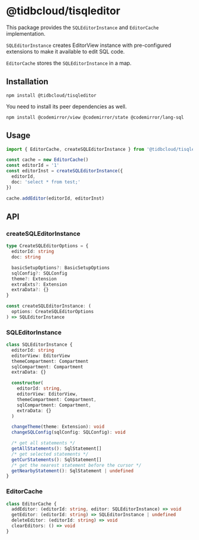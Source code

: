 # @tidbcloud/tisqleditor

This package provides the `SQLEditorInstance` and `EditorCache` implementation.

`SQLEditorInstance` creates EditorView instance with pre-configured extensions to make it available to edit SQL code.

`EditorCache` stores the `SQLEditorInstance` in a map.

## Installation

```shell
npm install @tidbcloud/tisqleditor
```

You need to install its peer dependencies as well.

```shell
npm install @codemirror/view @codemirror/state @codemirror/lang-sql
```

## Usage

```ts
import { EditorCache, createSQLEditorInstance } from '@tidbcloud/tisqleditor'

const cache = new EditorCache()
const editorId = '1'
const editorInst = createSQLEditorInstance({
  editorId,
  doc: 'select * from test;'
})

cache.addEditor(editorId, editorInst)
```

## API

### createSQLEditorInstance

```ts
type CreateSQLEditorOptions = {
  editorId: string
  doc: string

  basicSetupOptions?: BasicSetupOptions
  sqlConfig?: SQLConfig
  theme?: Extension
  extraExts?: Extension
  extraData?: {}
}

const createSQLEditorInstance: (
  options: CreateSQLEditorOptions
) => SQLEditorInstance
```

### SQLEditorInstance

```ts
class SQLEditorInstance {
  editorId: string
  editorView: EditorView
  themeCompartment: Compartment
  sqlCompartment: Compartment
  extraData: {}

  constructor(
    editorId: string,
    editorView: EditorView,
    themeCompartment: Compartment,
    sqlCompartment: Compartment,
    extraData: {}
  )

  changeTheme(theme: Extension): void
  changeSQLConfig(sqlConfig: SQLConfig): void

  /* get all statements */
  getAllStatements(): SqlStatement[]
  /* get selected statements */
  getCurStatements(): SqlStatement[]
  /* get the nearest statement before the cursor */
  getNearbyStatement(): SqlStatement | undefined
}
```

### EditorCache

```ts
class EditorCache {
  addEditor: (editorId: string, editor: SQLEditorInstance) => void
  getEditor: (editorId: string) => SQLEditorInstance | undefined
  deleteEditor: (editorId: string) => void
  clearEditors: () => void
}
```
